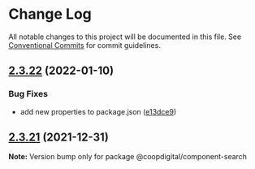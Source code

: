 # Change Log

All notable changes to this project will be documented in this file.
See [Conventional Commits](https://conventionalcommits.org) for commit guidelines.

## [2.3.22](https://github.com/coopdigital/coop-frontend/compare/@coopdigital/component-search@2.3.21...@coopdigital/component-search@2.3.22) (2022-01-10)


### Bug Fixes

* add new properties to package.json ([e13dce9](https://github.com/coopdigital/coop-frontend/commit/e13dce94798600b80da4d0183ce96331b91c72aa))





## [2.3.21](https://github.com/coopdigital/coop-frontend/compare/@coopdigital/component-search@2.3.20...@coopdigital/component-search@2.3.21) (2021-12-31)

**Note:** Version bump only for package @coopdigital/component-search
